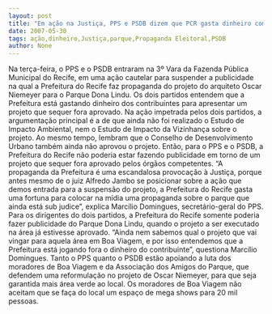 ```yaml
---
layout: post
title: "Em ação na Justiça, PPS e PSDB dizem que PCR gasta dinheiro com propaganda de parque"
date: 2007-05-30
tags: ação,dinheiro,Justiça,parque,Propaganda Eleitoral,PSDB
author: None
---
```

Na ter&ccedil;a-feira, o PPS e o PSDB entraram na 3&ordm; Vara da Fazenda P&uacute;blica Municipal do Recife, em uma a&ccedil;&atilde;o cautelar para suspender a publicidade na qual a Prefeitura do Recife faz propaganda do projeto do arquiteto Oscar Niemeyer para o Parque Dona Lindu. 
Os dois partidos entendem que a Prefeitura est&aacute; gastando dinheiro dos contribuintes para apresentar um projeto que sequer fora aprovado.
Na a&ccedil;&atilde;o impetrada pelos dois partidos, a argumenta&ccedil;&atilde;o principal &eacute; a de que ainda n&atilde;o foi realizado o Estudo de Impacto Ambiental, nem o Estudo de Impacto da Vizinhan&ccedil;a sobre o projeto. Ao mesmo tempo, lembram que o Conselho de Desenvolvimento Urbano tamb&eacute;m ainda n&atilde;o aprovou o projeto.
Ent&atilde;o, para o PPS e o PSDB, a Prefeitura do Recife n&atilde;o poderia estar fazendo publicidade em torno de um projeto que sequer fora aprovado pelos &oacute;rg&atilde;os competentes.
&ldquo;A propaganda da Prefeitura &eacute; uma escandalosa provoca&ccedil;&atilde;o &agrave; Justi&ccedil;a, porque antes mesmo de o juiz Alfredo Jambo se posicionar sobre a a&ccedil;&atilde;o que demos entrada para a suspens&atilde;o do projeto, a Prefeitura do Recife gasta uma fortuna para colocar na m&iacute;dia uma propaganda sobre o parque que ainda est&aacute; sub judice&rdquo;, explica Marc&iacute;lio Domingues, secret&aacute;rio-geral do PPS.
Para os dirigentes do dois partidos, a Prefeitura do Recife somente poderia fazer publicidade do Parque Dona Lindu, quando o projeto a ser executado na &aacute;rea j&aacute; estivesse aprovado. &ldquo;Ainda nem sabemos qual o projeto que vai vingar para aquela &aacute;rea em Boa Viagem, e por isso entendemos que a Prefeitura est&aacute; jogando fora o dinheiro do contribuinte&rdquo;, questiona Marc&iacute;lio Domingues.
Tanto o PPS quanto o PSDB est&atilde;o apoiando a luta dos moradores de Boa Viagem e da Associa&ccedil;&atilde;o dos Amigos do Parque, que defendem uma reformula&ccedil;&atilde;o no projeto de Oscar Niemeyer, para que seja garantida mais &aacute;rea verde ao local. Os moradores de Boa Viagem n&atilde;o aceitam que se fa&ccedil;a do local um espa&ccedil;o de mega shows para 20 mil pessoas.
 